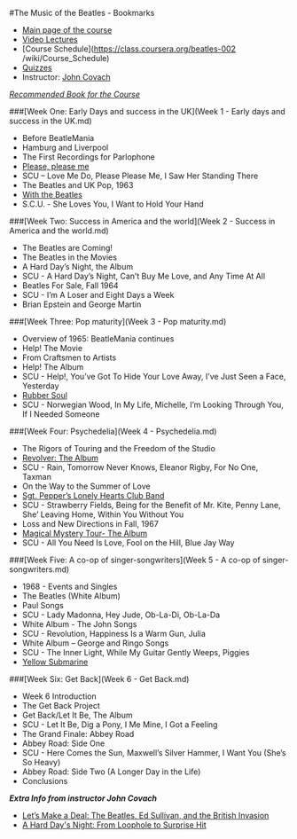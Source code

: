 #The Music of the Beatles - Bookmarks

- [Main page of the course](https://class.coursera.org/beatles-002)
- [Video Lectures](https://class.coursera.org/beatles-002/lecture)
- [Course Schedule](https://class.coursera.org/beatles-002
/wiki/Course_Schedule)
- [Quizzes](https://class.coursera.org/beatles-002/quiz)
- Instructor: [John Covach](http://www.rochester.edu/news/experts/index.php?id=298)

_[Recommended Book for the Course](http://www.amazon.com/Beatlesongs-William-J-Dowlding/dp/0671682296/)_

###[Week One: Early Days and success in the UK](Week 1 - Early days and success in the UK.md)

- Before BeatleMania 
- Hamburg and Liverpool
- The First Recordings for Parlophone
- [Please, please me](https://www.youtube.com/watch?v=QYJMfIzyjzA)
- SCU – Love Me Do, Please Please Me, I Saw Her Standing There 
- The Beatles and UK Pop, 1963
- [With the Beatles](https://www.youtube.com/watch?v=4pDg31xZGBs)
- S.C.U. - She Loves You, I Want to Hold Your Hand

###[Week Two: Success in America and the world](Week 2 - Success in America and the world.md)

- The Beatles are Coming!
- The Beatles in the Movies
- A Hard Day’s Night, the Album
- SCU - A Hard Day’s Night, Can’t Buy Me Love, and Any Time At All
- Beatles For Sale, Fall 1964
- SCU - I’m A Loser and Eight Days a Week
- Brian Epstein and George Martin

###[Week Three: Pop maturity](Week 3 - Pop maturity.md)

- Overview of 1965: BeatleMania continues
- Help! The Movie
- From Craftsmen to Artists
- Help! The Album
- SCU - Help!, You’ve Got To Hide Your Love Away, I’ve Just Seen a Face, Yesterday
- [Rubber Soul](http://www.youtube.com/watch?v=YMUqV6G3PY0)
- SCU - Norwegian Wood, In My Life, Michelle, I’m Looking Through You, If I Needed Someone

###[Week Four: Psychedelia](Week 4 - Psychedelia.md)

- The Rigors of Touring and the Freedom of the Studio
- [Revolver: The Album](https://www.youtube.com/watch?v=3Tqv4zdKHtk)
- SCU - Rain, Tomorrow Never Knows, Eleanor Rigby, For No One, Taxman
- On the Way to the Summer of Love
- [Sgt. Pepper’s Lonely Hearts Club Band](https://www.youtube.com/watch?v=1T5fqLBhZgo)
- SCU - Strawberry Fields, Being for the Benefit of Mr. Kite, Penny Lane, She’ Leaving Home, Within You Without You
-  Loss and New Directions in Fall, 1967
- [Magical Mystery Tour- The Album](https://www.youtube.com/watch?v=jvHXIPhknp4)
- SCU - All You Need Is Love, Fool on the Hill, Blue Jay Way

###[Week Five: A co-op of singer-songwriters](Week 5 - A co-op of singer-songwriters.md)

- 1968 - Events and Singles
- The Beatles (White Album)
- Paul Songs
- SCU - Lady Madonna, Hey Jude, Ob-La-Di, Ob-La-Da
- White Album - The John Songs
- SCU - Revolution, Happiness Is a Warm Gun, Julia
- White Album – George and Ringo Songs
- SCU - The Inner Light, While My Guitar Gently Weeps, Piggies
- [Yellow Submarine](http://www.youtube.com/watch?v=8oknCJ67V_8)

###[Week Six: Get Back](Week 6 - Get Back.md)

- Week 6 Introduction
- The Get Back Project
- Get Back/Let It Be, The Album
- SCU - Let It Be, Dig a Pony, I Me Mine, I Got a Feeling
- The Grand Finale: Abbey Road
- Abbey Road: Side One
- SCU - Here Comes the Sun, Maxwell’s Silver Hammer, I Want You (She’s So Heavy)
- Abbey Road: Side Two (A Longer Day in the Life)
- Conclusions

**_Extra Info from instructor John Covach_**

- [Let’s Make a Deal:
The Beatles, Ed Sullivan, and the British Invasion](http://musicologynow.ams-net.org/2014/02/lets-make-deal-beatles-ed-sullivan-and.html)
- [A Hard Day's Night: From Loophole to Surprise Hit](http://www.huffingtonpost.com/john-covach/a-hard-days-night_b_5552215.html)
